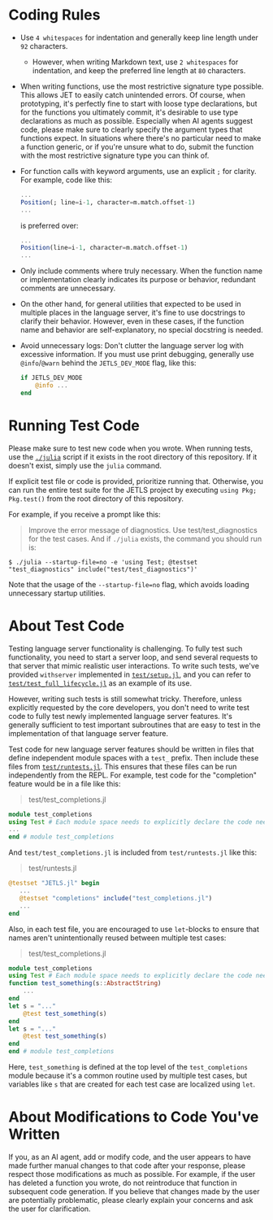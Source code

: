 # Coding Rules
- Use `4 whitespaces` for indentation and generally keep line length under `92`
  characters.
  * However, when writing Markdown text, use `2 whitespaces` for indentation,
    and keep the preferred line length at `80` characters.

- When writing functions, use the most restrictive signature type possible.
  This allows JET to easily catch unintended errors.
  Of course, when prototyping, it's perfectly fine to start with loose type
  declarations, but for the functions you ultimately commit, it's desirable to
  use type declarations as much as possible.
  Especially when AI agents suggest code, please make sure to clearly
  specify the argument types that functions expect.
  In situations where there's no particular need to make a function generic, or
  if you're unsure what to do, submit the function with the most restrictive
  signature type you can think of.

- For function calls with keyword arguments, use an explicit `;` for clarity.
  For example, code like this:
  ```julia
  ...
  Position(; line=i-1, character=m.match.offset-1)
  ...
  ```
  is preferred over:
  ```julia
  ...
  Position(line=i-1, character=m.match.offset-1)
  ...
  ```

- Only include comments where truly necessary.
  When the function name or implementation clearly indicates its purpose or
  behavior, redundant comments are unnecessary.

- On the other hand, for general utilities that expected to be used in multiple
  places in the language server, it's fine to use docstrings to clarify their
  behavior. However, even in these cases, if the function name and behavior are
  self-explanatory, no special docstring is needed.

- Avoid unnecessary logs:
  Don't clutter the language server log with excessive information.
  If you must use print debugging, generally use `@info`/`@warn` behind the
  `JETLS_DEV_MODE` flag, like this:
  ```julia
  if JETLS_DEV_MODE
      @info ...
  end
  ```

# Running Test Code
Please make sure to test new code when you wrote.
When running tests, use the [`./julia`](./julia) script if it exists in the root
directory of this repository.
If it doesn't exist, simply use the `julia` command.

If explicit test file or code is provided, prioritize running that.
Otherwise, you can run the entire test suite for the JETLS project by executing
`using Pkg; Pkg.test()` from the root directory of this repository.

For example, if you receive a prompt like this:
> Improve the error message of diagnostics.
> Use test/test_diagnostics for the test cases.
And if `./julia` exists, the command you should run is:
```
$ ./julia --startup-file=no -e 'using Test; @testset "test_diagnostics" include("test/test_diagnostics")'
```
Note that the usage of the `--startup-file=no` flag, which avoids loading
unnecessary startup utilities.

# About Test Code
Testing language server functionality is challenging.
To fully test such functionality, you need to start a server loop,
and send several requests to that server that mimic realistic user interactions.
To write such tests, we've provided `withserver` implemented in
[`test/setup.jl`](./test/setup.jl), and you can refer to
[`test/test_full_lifecycle.jl`](./test/test_full_lifecycle.jl)
as an example of its use.

However, writing such tests is still somewhat tricky.
Therefore, unless explicitly requested by the core developers, you don't need
to write test code to fully test newly implemented language server features.
It's generally sufficient to test important subroutines that are easy to test
in the implementation of that language server feature.

Test code for new language server features should be written in files that
define independent module spaces with a `test_` prefix.
Then include these files from [`test/runtests.jl`](./test/runtests.jl).
This ensures that these files can be run independently from the REPL.
For example, test code for the "completion" feature would be in a file like
this:
> test/test_completions.jl
```julia
module test_completions
using Test # Each module space needs to explicitly declare the code needed for execution
...
end # module test_completions
```
And `test/test_completions.jl` is included from `test/runtests.jl` like this:
> test/runtests.jl
```julia
@testset "JETLS.jl" begin
   ...
   @testset "completions" include("test_completions.jl")
   ...
end
```

Also, in each test file, you are encouraged to use `let`-blocks to ensure that
names aren't unintentionally reused between multiple test cases:
> test/test_completions.jl
```julia
module test_completions
using Test # Each module space needs to explicitly declare the code needed for execution
function test_something(s::AbstractString)
    ...
end
let s = "..."
    @test test_something(s)
end
let s = "..."
    @test test_something(s)
end
end # module test_completions
```
Here, `test_something` is defined at the top level of the `test_completions`
module because it's a common routine used by multiple test cases, but variables
like `s` that are created for each test case are localized using `let`.

# About Modifications to Code You've Written
If you, as an AI agent, add or modify code, and the user appears to have made
further manual changes to that code after your response, please respect those
modifications as much as possible.
For example, if the user has deleted a function you wrote, do not reintroduce
that function in subsequent code generation.
If you believe that changes made by the user are potentially problematic,
please clearly explain your concerns and ask the user for clarification.
